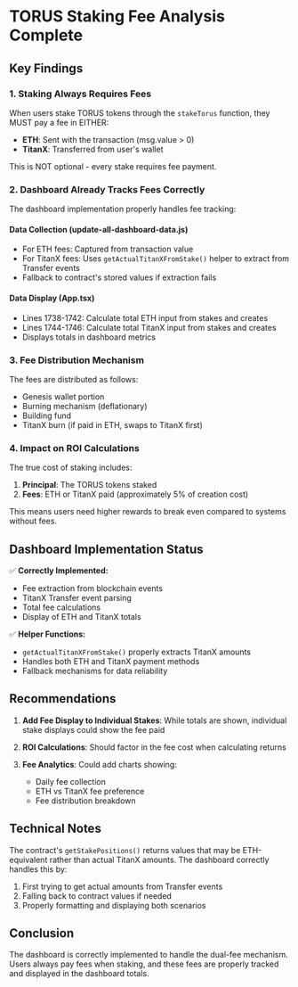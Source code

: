 # TORUS Staking Fee Analysis Complete

## Key Findings

### 1. Staking Always Requires Fees
When users stake TORUS tokens through the `stakeTorus` function, they MUST pay a fee in EITHER:
- **ETH**: Sent with the transaction (msg.value > 0)
- **TitanX**: Transferred from user's wallet

This is NOT optional - every stake requires fee payment.

### 2. Dashboard Already Tracks Fees Correctly

The dashboard implementation properly handles fee tracking:

#### Data Collection (update-all-dashboard-data.js)
- For ETH fees: Captured from transaction value
- For TitanX fees: Uses `getActualTitanXFromStake()` helper to extract from Transfer events
- Fallback to contract's stored values if extraction fails

#### Data Display (App.tsx)
- Lines 1738-1742: Calculate total ETH input from stakes and creates
- Lines 1744-1746: Calculate total TitanX input from stakes and creates
- Displays totals in dashboard metrics

### 3. Fee Distribution Mechanism

The fees are distributed as follows:
- Genesis wallet portion
- Burning mechanism (deflationary)
- Building fund
- TitanX burn (if paid in ETH, swaps to TitanX first)

### 4. Impact on ROI Calculations

The true cost of staking includes:
1. **Principal**: The TORUS tokens staked
2. **Fees**: ETH or TitanX paid (approximately 5% of creation cost)

This means users need higher rewards to break even compared to systems without fees.

## Dashboard Implementation Status

✅ **Correctly Implemented:**
- Fee extraction from blockchain events
- TitanX Transfer event parsing
- Total fee calculations
- Display of ETH and TitanX totals

✅ **Helper Functions:**
- `getActualTitanXFromStake()` properly extracts TitanX amounts
- Handles both ETH and TitanX payment methods
- Fallback mechanisms for data reliability

## Recommendations

1. **Add Fee Display to Individual Stakes**: While totals are shown, individual stake displays could show the fee paid

2. **ROI Calculations**: Should factor in the fee cost when calculating returns

3. **Fee Analytics**: Could add charts showing:
   - Daily fee collection
   - ETH vs TitanX fee preference
   - Fee distribution breakdown

## Technical Notes

The contract's `getStakePositions()` returns values that may be ETH-equivalent rather than actual TitanX amounts. The dashboard correctly handles this by:
1. First trying to get actual amounts from Transfer events
2. Falling back to contract values if needed
3. Properly formatting and displaying both scenarios

## Conclusion

The dashboard is correctly implemented to handle the dual-fee mechanism. Users always pay fees when staking, and these fees are properly tracked and displayed in the dashboard totals.